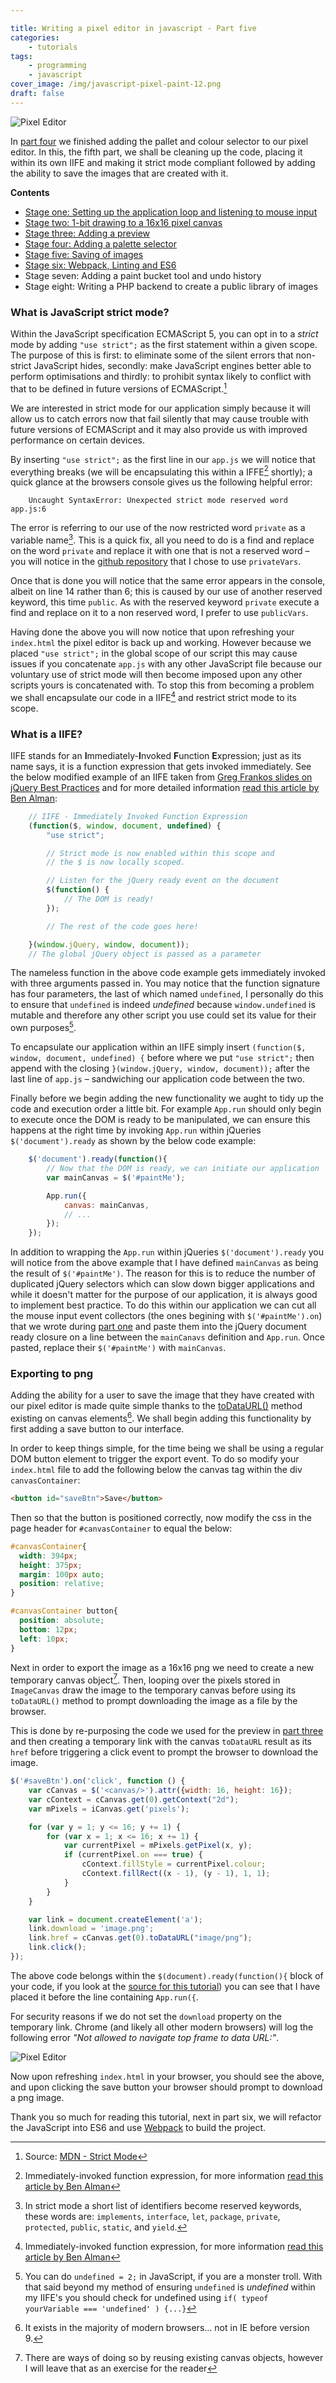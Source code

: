 ```yaml
---

title: Writing a pixel editor in javascript - Part five
categories:
    - tutorials
tags:
    - programming
    - javascript
cover_image: /img/javascript-pixel-paint-12.png
draft: false
---
```


![Pixel Editor](/img/javascript-pixel-paint-11.png "Pixel Editor")

In [part four](/blog/2015/05/08/writing-a-pixel-editor-in-javascript-p4/) we finished adding the pallet and colour selector to our pixel editor. In this, the fifth part, we shall be cleaning up the code, placing it within its own IIFE and making it strict mode compliant followed by adding the ability to save the images that are created with it.

**Contents**

* [Stage one: Setting up the application loop and listening to mouse input](/blog/tutorials/writing-a-pixel-editor-in-javascript-p1/)
* [Stage two: 1-bit drawing to a 16x16 pixel canvas](/blog/tutorials/writing-a-pixel-editor-in-javascript-p2/)
* [Stage three: Adding a preview](/blog/tutorials/writing-a-pixel-editor-in-javascript-p3/)
* [Stage four: Adding a palette selector](/blog/tutorials/writing-a-pixel-editor-in-javascript-p4/)
* [Stage five: Saving of images](/blog/tutorials/writing-a-pixel-editor-in-javascript-p5/)
* [Stage six: Webpack, Linting and ES6](/blog/tutorials/writing-a-pixel-editor-in-javascript-p6/)
* Stage seven: Adding a paint bucket tool and undo history
* Stage eight: Writing a PHP backend to create a public library of images

### What is JavaScript strict mode?
Within the JavaScript specification ECMAScript 5, you can opt in to a *strict* mode by adding `"use strict";` as the first statement within a given scope. The purpose of this is first: to eliminate some of the silent errors that non-strict JavaScript hides, secondly: make JavaScript engines better able to perform optimisations and thirdly: to prohibit syntax likely to conflict with that to be defined in future versions of ECMAScript.[^1]

We are interested in strict mode for our application simply because it will allow us to catch errors now that fail silently that may cause trouble with future versions of ECMAScript and it may also provide us with improved performance on certain devices.

By inserting `"use strict";` as the first line in our `app.js` we will notice that everything breaks (we will be encapsulating this within a IFFE[^2] shortly); a quick glance at the browsers console gives us the following helpful error:

```
    Uncaught SyntaxError: Unexpected strict mode reserved word   app.js:6
```

The error is referring to our use of the now restricted word `private` as a variable name[^3]. This is a quick fix, all you need to do is a find and replace on the word `private` and replace it with one that is not a reserved word &ndash; you will notice in the [github repository](https://github.com/photogabble/pixel-editor-tutorial) that I chose to use `privateVars`.

Once that is done you will notice that the same error appears in the console, albeit on line 14 rather than 6; this is caused by our use of another reserved keyword, this time `public`. As with the reserved keyword `private` execute a find and replace on it to a non reserved word, I prefer to use `publicVars`.

Having done the above you will now notice that upon refreshing your `index.html` the pixel editor is back up and working. However because we placed `"use strict";` in the global scope of our script this may cause issues if you concatenate `app.js` with any other JavaScript file because our voluntary use of strict mode will then become imposed upon any other scripts yours is concatenated with. To stop this from becoming a problem we shall encapsulate our code in a IIFE[^2] and restrict strict mode to its scope.

### What is a IIFE?
IIFE stands for an **I**mmediately-**I**nvoked **F**unction **E**xpression; just as its name says, it is a function expression that gets invoked immediately. See the below modified example of an IIFE taken from [Greg Frankos slides on jQuery Best Practices](http://gregfranko.com/jquery-best-practices/#/8) and for more detailed information [read this article by Ben Alman](http://benalman.com/news/2010/11/immediately-invoked-function-expression/):

```javascript
    // IIFE - Immediately Invoked Function Expression
    (function($, window, document, undefined) {
        "use strict";

        // Strict mode is now enabled within this scope and 
        // the $ is now locally scoped.

        // Listen for the jQuery ready event on the document
        $(function() {
            // The DOM is ready!
        });

        // The rest of the code goes here!

    }(window.jQuery, window, document));
    // The global jQuery object is passed as a parameter
```

The nameless function in the above code example gets immediately invoked with three arguments passed in. You may notice that the function signature has four parameters, the last of which named `undefined`, I personally do this to ensure that `undefined` is indeed *undefined* because `window.undefined` is mutable and therefore any other script you use could set its value for their own purposes[^4].

To encapsulate our application within an IIFE simply insert `(function($, window, document, undefined) {` before where we put `"use strict";` then append with the closing `}(window.jQuery, window, document));` after the last line of `app.js` &ndash; sandwiching our application code between the two.

Finally before we begin adding the new functionality we aught to tidy up the code and execution order a little bit. For example `App.run` should only begin to execute once the DOM is ready to be manipulated, we can ensure this happens at the right time by invoking `App.run` within jQueries `$('document').ready` as shown by the below code example:

```javascript
    $('document').ready(function(){
        // Now that the DOM is ready, we can initiate our application
        var mainCanvas = $('#paintMe');

        App.run({
            canvas: mainCanvas,
            // ...
        });
    });
```

In addition to wrapping the `App.run` within jQueries `$('document').ready` you will notice from the above example that I have defined `mainCanvas` as being the result of `$('#paintMe')`. The reason for this is to reduce the number of duplicated jQuery selectors which can slow down bigger applications and while it doesn't matter for the purpose of our application, it is always good to implement best practice. To do this within our application we can cut all the mouse input event collectors (the ones begining with `$('#paintMe').on`) that we wrote during [part one](/blog/tutorials/writing-a-pixel-editor-in-javascript-p1/) and paste them into the jQuery document ready closure on a line between the `mainCanavs` definition and `App.run`. Once pasted, replace their `$('#paintMe')` with `mainCanvas`.

### Exporting to png

Adding the ability for a user to save the image that they have created with our pixel editor is made quite simple thanks to the [toDataURL()](https://developer.mozilla.org/en-US/docs/Web/API/HTMLCanvasElement/toDataURL) method existing on canvas elements[^5]. We shall begin adding this functionality by first adding a save button to our interface.

In order to keep things simple, for the time being we shall be using a regular DOM button element to trigger the export event. To do so modify your `index.html` file to add the following below the canvas tag within the div `canvasContainer`:

```html
<button id="saveBtn">Save</button>
```

Then so that the button is positioned correctly, now modify the css in the page header for `#canvasContainer` to equal the below:

```css
#canvasContainer{
  width: 394px;
  height: 375px;
  margin: 100px auto;
  position: relative;
}

#canvasContainer button{
  position: absolute;
  bottom: 12px;
  left: 10px;
}
```

Next in order to export the image as a 16x16 png we need to create a new temporary canvas object[^6]. Then, looping over the pixels stored in `ImageCanvas` draw the image to the temporary canvas before using its `toDataURL()` method to prompt downloading the image as a file by the browser.

This is done by re-purposing the code we used for the preview in [part three](/blog/tutorials/writing-a-pixel-editor-in-javascript-p3) and then creating a temporary link with the canvas `toDataURL` result as its `href` before triggering a click event to prompt the browser to download the image.

```javascript
$('#saveBtn').on('click', function () {
    var cCanvas = $('<canvas/>').attr({width: 16, height: 16});
    var cContext = cCanvas.get(0).getContext("2d");
    var mPixels = iCanvas.get('pixels');

    for (var y = 1; y <= 16; y += 1) {
        for (var x = 1; x <= 16; x += 1) {
            var currentPixel = mPixels.getPixel(x, y);
            if (currentPixel.on === true) {
                cContext.fillStyle = currentPixel.colour;
                cContext.fillRect((x - 1), (y - 1), 1, 1);
            }
        }
    }

    var link = document.createElement('a');
    link.download = 'image.png';
    link.href = cCanvas.get(0).toDataURL("image/png");
    link.click();
});
```

The above code belongs within the `$(document).ready(function(){` block of your code, if you look at the [source for this tutorial](https://github.com/photogabble/pixel-editor-tutorial/tree/master/step%20five)) you can see that I have placed it before the line containing `App.run({`.

For security reasons if we do not set the `download` property on the temporary link. Chrome (and likely all other modern browsers) will log the following error _"Not allowed to navigate top frame to data URL:"_.

![Pixel Editor](/img/javascript-pixel-paint-12.png "Pixel Editor")

Now upon refreshing `index.html` in your browser, you should see the above, and upon clicking the save button your browser should prompt to download a png image.

Thank you so much for reading this tutorial, next in part six, we will refactor the JavaScript into ES6 and use [Webpack](https://webpack.js.org/) to build the project.

[^1]: Source: [MDN - Strict Mode](https://developer.mozilla.org/en-US/docs/Web/JavaScript/Reference/Strict_mode)
[^2]: Immediately-invoked function expression, for more information [read this article by Ben Alman](http://benalman.com/news/2010/11/immediately-invoked-function-expression/)
[^3]: In strict mode a short list of identifiers become reserved keywords, these words are: `implements`, `interface`, `let`, `package`, `private`, `protected`, `public`, `static`, and `yield`.
[^4]: You can do `undefined = 2;` in JavaScript, if you are a monster troll. With that said beyond my method of ensuring `undefined` is *undefined* within my IIFE's you should check for undefined using `if( typeof yourVariable === 'undefined' ) {...}`
[^5]: It exists in the majority of modern browsers... not in IE before version 9.
[^6]: There are ways of doing so by reusing existing canvas objects, however I will leave that as an exercise for the reader
